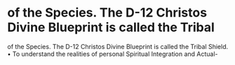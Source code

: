 # of the Species. The D-12 Christos Divine Blueprint is called the Tribal

of the Species. The D-12 Christos Divine Blueprint is called the Tribal
Shield.
• To understand the realities of personal Spiritual Integration and Actual-